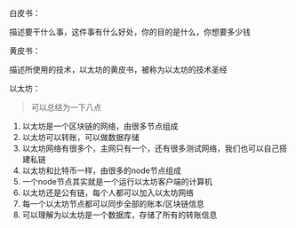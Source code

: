 白皮书：

描述要干什么事，这件事有什么好处，你的目的是什么，你想要多少钱



黄皮书：

描述所使用的技术，以太坊的黄皮书，被称为以太坊的技术圣经



以太坊：

> 可以总结为一下八点

1. 以太坊是一个区块链的网络，由很多节点组成
2. 以太坊可以转账，可以做数据存储
3. 以太坊网络有很多个，主网只有一个，还有很多测试网络，我们也可以自己搭建私链
4. 以太坊和比特币一样，由很多的node节点组成
5. 一个node节点其实就是一个运行以太坊客户端的计算机
6. 以太坊还是公有链，每个人都可以加入以太坊网络
7. 每一个以太坊节点都可以同步全部的账本/区块链信息
8. 可以理解为以太坊是一个数据库，存储了所有的转账信息

